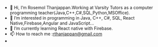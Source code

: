 - 👋 Hi, I’m Rosemol Thanjappan.Working at Varsity Tutors as a computer programming teacher(Java,C++,C#,SQL,Python,MSOffice).
- 👀 I’m interested in programming in Java, C++, C#, SQL, React Native,Firebase,Angular and JavaScript...
- 🌱 I’m currently learning React native with Firebase.
- 📫 How to reach me :rthanjappan@gmail.com
- 

